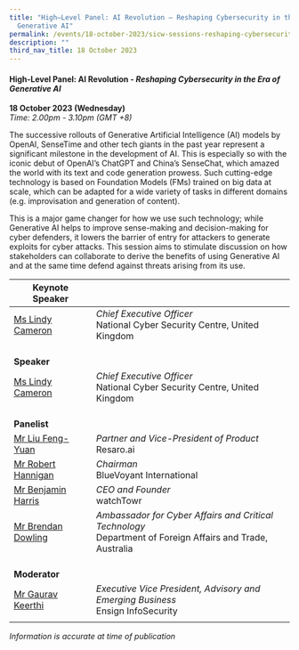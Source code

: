 ```yaml
---
title: "High–Level Panel: AI Revolution – Reshaping Cybersecurity in the Era of
  Generative AI"
permalink: /events/18-october-2023/sicw-sessions-reshaping-cybersecurity-in-the-era-of-generative-ai/
description: ""
third_nav_title: 18 October 2023
---
```

#### **High-Level Panel: AI Revolution - *Reshaping Cybersecurity in the Era of Generative&nbsp;AI***

**18 October 2023 (Wednesday)**  
*Time: 2.00pm - 3.10pm (GMT +8)*

The successive rollouts of Generative Artificial Intelligence (AI) models by OpenAI, SenseTime and other tech giants in the past year represent a significant milestone in the development of AI. This is especially so with the iconic debut of OpenAI’s ChatGPT and China’s SenseChat, which amazed the world with its text and code generation prowess. Such cutting-edge technology is based on Foundation Models (FMs) trained on big data at scale, which can be adapted for a wide variety of tasks in different domains (e.g. improvisation and generation of content). 

This is a major game changer for how we use such technology; while Generative AI helps to improve sense-making and decision-making for cyber defenders, it lowers the barrier of entry for attackers to generate exploits for cyber attacks. This session aims to stimulate discussion on how stakeholders can collaborate to derive the benefits of using Generative AI and at the same time defend against threats arising from its use.

|**Keynote Speaker**          |                                                              |
| -------- | -------- |
| [Ms Lindy Cameron](/speakers/ms-lindy-cameron/)  | *Chief Executive Officer*<br>National Cyber Security Centre, United Kingdom           |
|<br>**Speaker**          |                                                              |
| [Ms Lindy Cameron](/speakers/ms-lindy-cameron/)  | *Chief Executive Officer* <br>National Cyber Security Centre, United Kingdom     |
|<br>**Panelist**          |                                                              |
| [Mr Liu Feng-Yuan](/speakers/speaker-liu-feng-yuan)  | *Partner and Vice-President of Product* <br>Resaro.ai     |
| [Mr Robert Hannigan](/speakers/speaker-robert-hannigan)  | *Chairman*<br>BlueVoyant International      |
| [Mr Benjamin Harris](/speakers/speaker-benjamin-harris)  | *CEO and Founder*<br>watchTowr           |
| [Mr Brendan Dowling](/speakers/mr-brendan-dowling/)  | *Ambassador for Cyber Affairs and Critical Technology*<br>Department of Foreign Affairs and Trade, Australia           |
|<br> **Moderator**          |                                                           |
| [Mr Gaurav Keerthi](/speakers/moderator-gaurav-keerthi)  | *Executive Vice President, Advisory and Emerging Business*<br>Ensign InfoSecurity                |
| | |



*Information is accurate at time of publication*